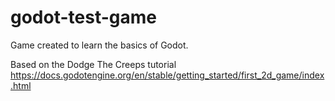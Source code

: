 # godot-test-game
Game created to learn the basics of Godot.

Based on the Dodge The Creeps tutorial  
https://docs.godotengine.org/en/stable/getting_started/first_2d_game/index.html

